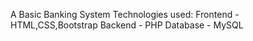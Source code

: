 A Basic Banking System
Technologies used:
Frontend - HTML,CSS,Bootstrap
Backend - PHP
Database - MySQL
